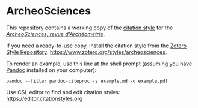 # ArcheoSciences

This repository contains a working copy of the [citation style](https://citationstyles.org/) for the *[ArcheoSciences, revue d'Archéométrie](https://journals.openedition.org/archeosciences/)*.

If you need a ready-to-use copy, install the citation style from the [Zotero Style Repository](https://www.zotero.org/styles/): <https://www.zotero.org/styles/archeosciences>.

To render an example, use this line at the shell prompt (assuming you have [Pandoc](https://pandoc.org/) installed on your computer): 

```{shell}
pandoc --filter pandoc-citeproc -s example.md -o example.pdf
```

Use CSL editor to find and edit citation styles: <https://editor.citationstyles.org>


